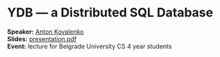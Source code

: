 # YDB — a Distributed SQL Database

**Speaker:** [Anton Kovalenko](https://www.linkedin.com/in/kovalad/)\
**Slides:** [presentation.pdf](presentation.pdf)\
**Event:** lecture for Belgrade University CS 4 year students

